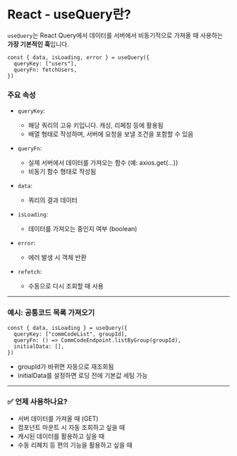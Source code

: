 # React - useQuery란?


 

`useQuery`는 React Query에서 데이터를 서버에서 비동기적으로 가져올 때 사용하는 **가장 기본적인 훅**입니다.

```tsx
const { data, isLoading, error } = useQuery({
  queryKey: ["users"],
  queryFn: fetchUsers,
})
```

### 주요 속성

* `queryKey`:

  * 해당 쿼리의 고유 키입니다. 캐싱, 리페칭 등에 활용됨
  * 배열 형태로 작성하며, 서버에 요청을 보낼 조건을 포함할 수 있음

* `queryFn`:

  * 실제 서버에서 데이터를 가져오는 함수 (예: axios.get(...))
  * 비동기 함수 형태로 작성됨

* `data`:

  * 쿼리의 결과 데이터

* `isLoading`:

  * 데이터를 가져오는 중인지 여부 (boolean)

* `error`:

  * 에러 발생 시 객체 반환

* `refetch`:

  * 수동으로 다시 조회할 때 사용

---

### 예시: 공통코드 목록 가져오기

```tsx
const { data, isLoading } = useQuery({
  queryKey: ["commCodeList", groupId],
  queryFn: () => CommCodeEndpoint.listByGroup(groupId),
  initialData: [],
})
```

* groupId가 바뀌면 자동으로 재조회됨
* initialData를 설정하면 로딩 전에 기본값 세팅 가능

---

### ✅ 언제 사용하나요?

* 서버 데이터를 가져올 때 (GET)
* 컴포넌트 마운트 시 자동 조회하고 싶을 때
* 캐시된 데이터를 활용하고 싶을 때
* 수동 리페치 등 편의 기능을 활용하고 싶을 때
